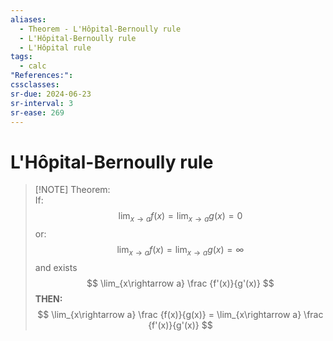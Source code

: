 ```yaml
---
aliases:
  - Theorem - L'Hôpital-Bernoully rule
  - L'Hôpital-Bernoully rule
  - L'Hôpital rule
tags:
  - calc
"References:": 
cssclasses: 
sr-due: 2024-06-23
sr-interval: 3
sr-ease: 269
---
```

# L'Hôpital-Bernoully rule


> [!NOTE] Theorem:  
> If: 
> $$
> \lim_{x\rightarrow a}f(x) =  \lim_{x\rightarrow a}g(x) = 0
> $$
> or: 
> $$
> \lim_{x\rightarrow a}f(x) =  \lim_{x\rightarrow a}g(x) = \infty
> $$
> and exists 
> $$
> \lim_{x\rightarrow a} \frac {f'(x)}{g'(x)}
> $$
> **THEN:**
> $$
> \lim_{x\rightarrow a} \frac {f(x)}{g(x)} = \lim_{x\rightarrow a} \frac {f'(x)}{g'(x)}
> $$


> 
